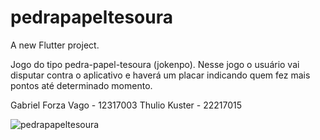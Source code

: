 # pedrapapeltesoura

A new Flutter project.

Jogo do tipo pedra-papel-tesoura (jokenpo). Nesse jogo o usuário vai disputar contra o aplicativo e haverá um placar indicando quem fez mais pontos até determinado momento.

Gabriel Forza Vago - 12317003 
Thulio Kuster - 22217015

![pedrapapeltesoura](https://github.com/user-attachments/assets/4411102e-510e-4eba-adc2-2d138e9ae36f)
